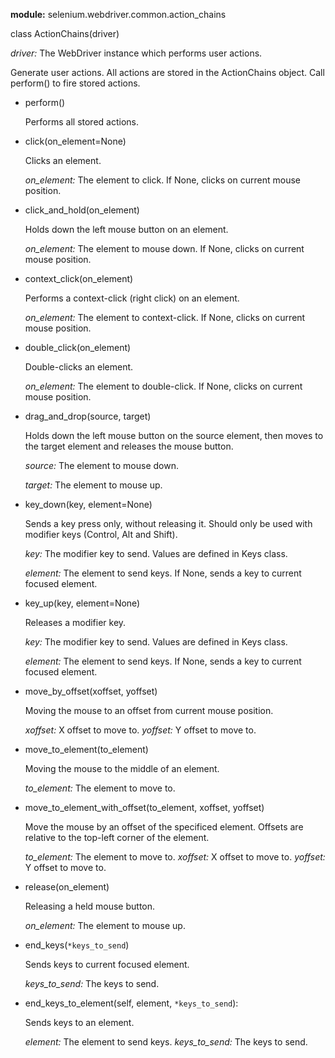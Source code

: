 
**module:** selenium.webdriver.common.action_chains

 class ActionChains(driver)

  *driver:* The WebDriver instance which performs user actions.

  Generate user actions.  All actions are stored in the ActionChains
  object.  Call perform() to fire stored actions.

 - perform()

    Performs all stored actions.

  - click(on_element=None)

    Clicks an element.

    *on_element:* The element to click.  If None, clicks on current
    mouse position.

  - click_and_hold(on_element)

    Holds down the left mouse button on an element.

    *on_element:* The element to mouse down.  If None, clicks on
    current mouse position.

  - context_click(on_element)

    Performs a context-click (right click) on an element.

    *on_element:* The element to context-click.  If None, clicks on
    current mouse position.

  - double_click(on_element)

    Double-clicks an element.

    *on_element:* The element to double-click.  If None, clicks on
    current mouse position.

  - drag_and_drop(source, target)

    Holds down the left mouse button on the source element, then moves
    to the target element and releases the mouse button.

    *source:* The element to mouse down.

    *target:* The element to mouse up.

  - key_down(key, element=None)

    Sends a key press only, without releasing it.  Should only be used
    with modifier keys (Control, Alt and Shift).

    *key:* The modifier key to send. Values are defined in Keys class.

    *element:* The element to send keys.  If None, sends a key to
    current focused element.


  - key_up(key, element=None)

    Releases a modifier key.

    *key:* The modifier key to send. Values are defined in Keys class.

    *element:* The element to send keys.  If None, sends a key to
    current focused element.

  - move_by_offset(xoffset, yoffset)

    Moving the mouse to an offset from current mouse position.

    *xoffset:* X offset to move to.
    *yoffset:* Y offset to move to.

  - move_to_element(to_element)

    Moving the mouse to the middle of an element.

    *to_element:* The element to move to.

  - move_to_element_with_offset(to_element, xoffset, yoffset)

    Move the mouse by an offset of the specificed element.
    Offsets are relative to the top-left corner of the element.

    *to_element:* The element to move to.
    *xoffset:* X offset to move to.
    *yoffset:* Y offset to move to.

  - release(on_element)

    Releasing a held mouse button.

    *on_element:* The element to mouse up.

  - end_keys(`*keys_to_send`)

    Sends keys to current focused element.

    *keys_to_send:* The keys to send.

  - end_keys_to_element(self, element, `*keys_to_send`):

    Sends keys to an element.

    *element:* The element to send keys.
    *keys_to_send:* The keys to send.

